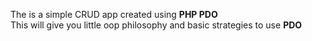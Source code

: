 The is a simple CRUD app created using <strong> PHP PDO </strong> <br>
This will give you little oop philosophy and basic strategies to use <strong>PDO</strong> 
